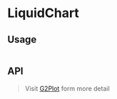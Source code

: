 # LiquidChart

## Usage

```tsx | pure

```

## API

<API id="LiquidChart"></API>

> Visit [G2Plot](https://g2plot.antv.antgroup.com/api/plot-api) form more detail
